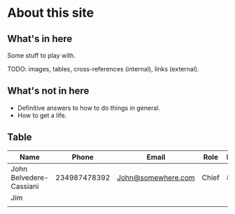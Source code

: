 # About this site

## What's in here

Some stuff to play with.

TODO: images, tables, cross-references (internal), links (external).

## What's not in here

- Definitive answers to how to do things in general.
- How to get a life.

## Table
| Name 	| Phone	| Email | Role	| Level	|
|---	|---	|---	|---	|---	|
| John Belvedere-Cassiani| 234987478392 	| John@somewhere.com   	| Chief  	| 88|
|  Jim 	|   	|   	|   	|   	|
|   	|   	|   	|   	|   	|



<p>





